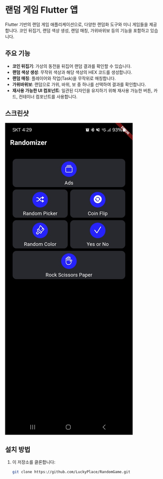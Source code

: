 # 랜덤 게임 Flutter 앱

Flutter 기반의 랜덤 게임 애플리케이션으로, 다양한 랜덤화 도구와 미니 게임들을 제공합니다. 코인 뒤집기, 랜덤 색상 생성, 랜덤 매칭, 가위바위보 등의 기능을 포함하고 있습니다.

## 주요 기능

- **코인 뒤집기**: 가상의 동전을 뒤집어 랜덤 결과를 확인할 수 있습니다.
- **랜덤 색상 생성**: 무작위 색상과 해당 색상의 HEX 코드를 생성합니다.
- **랜덤 매칭**: 플레이어와 작업(Task)을 무작위로 매칭합니다.
- **가위바위보**: 랜덤으로 가위, 바위, 보 중 하나를 선택하여 결과를 확인합니다.
- **재사용 가능한 UI 컴포넌트**: 일관된 디자인을 유지하기 위해 재사용 가능한 버튼, 카드, 컨테이너 컴포넌트를 사용합니다.

## 스크린샷

![1번](./images/1.jpg)

## 설치 방법

1. 이 저장소를 클론합니다:

   ```bash
   git clone https://github.com/LuckyPlace/RandomGame.git
